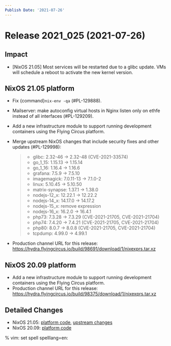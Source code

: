 ```yaml
---
Publish Date: '2021-07-26'
---
```


# Release 2021_025 (2021-07-26)

## Impact

- \[NixOS 21.05\] Most services will be restarted due to a glibc update.
  VMs will schedule a reboot to activate the new kernel version.

## NixOS 21.05 platform

- Fix {command}`nix-env -qa` (#PL-129888).

- Mailserver: make autoconfig virtual hosts in Nginx listen only on ethfe
  instead of all interfaces (#PL-129209).

- Add a new infrastructure module to support running development containers
  using the Flying Circus platform.

- Merge upstream NixOS changes that include security fixes and other updates (#PL-129998):

  > - glibc: 2.32-46 -> 2.32-48 (CVE-2021-33574)
  > - go_1_15: 1.15.13 -> 1.15.14
  > - go_1_16: 1.16.4 -> 1.16.6
  > - grafana: 7.5.9 -> 7.5.10
  > - imagemagick: 7.0.11-13 -> 7.1.0-2
  > - linux: 5.10.45 -> 5.10.50
  > - matrix-synapse: 1.37.1 -> 1.38.0
  > - nodejs-12_x: 12.22.1 -> 12.22.2
  > - nodejs-14_x: 14.17.0 -> 14.17.2
  > - nodejs-15_x: remove expression
  > - nodejs-16_x: 16.2.0 -> 16.4.1
  > - php73: 7.3.28 -> 7.3.29 (CVE-2021-21705, CVE-2021-21704)
  > - php74: 7.4.20 -> 7.4.21 (CVE-2021-21705, CVE-2021-21704)
  > - php80: 8.0.7 -> 8.0.8 (CVE-2021-21705, CVE-2021-21704)
  > - tcpdump: 4.99.0 -> 4.99.1

- Production channel URL for this release: <https://hydra.flyingcircus.io/build/98691/download/1/nixexprs.tar.xz>

## NixOS 20.09 platform

- Add a new infrastructure module to support running development containers
  using the Flying Circus platform.
- Production channel URL for this release: <https://hydra.flyingcircus.io/build/98375/download/1/nixexprs.tar.xz>

## Detailed Changes

- NixOS 21.05: [platform code](https://github.com/flyingcircusio/fc-nixos/compare/fc/r2021_024/21.05...7f4938a7ddaf89c321cbfc80229493e2bebdb993),
  [upstream changes](https://github.com/NixOS/nixpkgs/compare/21b696caf392ad6fa513caf3327d0aa0430ffb72...63ee5cd99a2e193d5e4c879feb9683ddec23fa03)
- NixOS 20.09: [platform code](https://github.com/flyingcircusio/fc-nixos/compare/fc/r2021_023/20.09...5eae01fff61bd57c0dbf1c8f1c78e0ec8d17f86c)

% vim: set spell spelllang=en:

